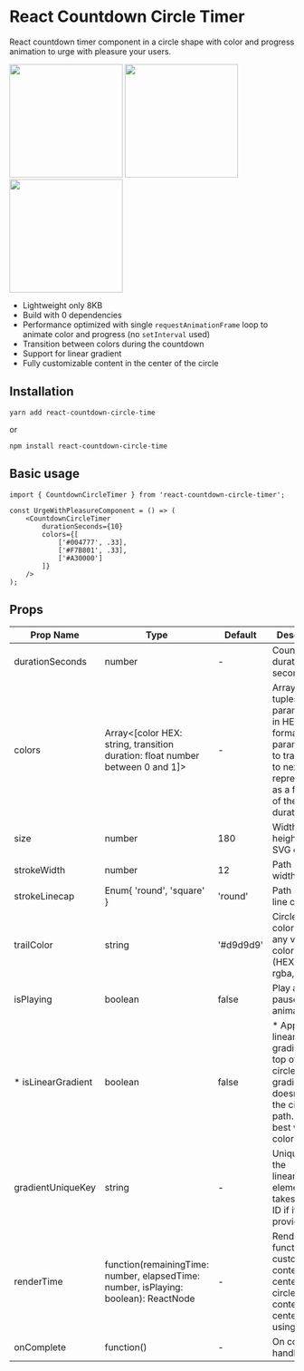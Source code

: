 # React Countdown Circle Timer
React countdown timer component in a circle shape with color and progress animation to urge with pleasure your users. 

<img src="https://user-images.githubusercontent.com/10707142/66097204-ca68c200-e59d-11e9-9b70-688409755aaa.gif" width="200"> <img src="https://user-images.githubusercontent.com/10707142/65935516-a0869280-e419-11e9-9bb0-40c4d1ef2bbe.gif" width="200"> <img src="https://user-images.githubusercontent.com/10707142/65963815-cfbdf380-e45b-11e9-809d-970174e88914.gif" width="200">

* Lightweight only 8KB
* Build with 0 dependencies
* Performance optimized with single `requestAnimationFrame` loop to animate color and progress (no `setInterval` used)
* Transition between colors during the countdown
* Support for linear gradient
* Fully customizable content in the center of the circle

## Installation
```
yarn add react-countdown-circle-time
```
or
```
npm install react-countdown-circle-time
```

## Basic usage
```
import { CountdownCircleTimer } from 'react-countdown-circle-timer';

const UrgeWithPleasureComponent = () => (
    <CountdownCircleTimer
        durationSeconds={10}
        colors={[
            ['#004777', .33],
            ['#F7B801', .33],
            ['#A30000']
        ]}
    />
);

```

## Props

| Prop Name          | Type                                                                                | Default   | Description                                                                                                                                    |
|--------------------|-------------------------------------------------------------------------------------|-----------|------------------------------------------------------------------------------------------------------------------------------------------------|
| durationSeconds    | number                                                                              | -         | Countdown duration in seconds                                                                                                                  |
| colors             | Array<[color HEX: string, transition duration: float number between 0 and 1]>       | -         | Array of tuples: 1st param - color in HEX format; 2nd param - time to transition to next color represented as a fraction of the total duration |
| size               | number                                                                              | 180       | Width and height of the SVG element                                                                                                            |
| strokeWidth        | number                                                                              | 12        | Path stroke width                                                                                                                              |
| strokeLinecap      | Enum{ 'round', 'square' }                                                           | 'round'   | Path stroke line cap                                                                                                                           |
| trailColor         | string                                                                              | '#d9d9d9' | Circle trail color - takes any valid color format (HEX, rgb, rgba, etc.)                                                                       |
| isPlaying          | boolean                                                                             | false     | Play and pause animation                                                                                                                       |
| * isLinearGradient | boolean                                                                             | false     | * Apples linear gradient on top of the circle. The gradient doesn't follow the circle path. Works best with two colors.                        |
| gradientUniqueKey  | string                                                                              | -         | Unique ID for the linearGradient element. It takes random ID if it's not provided.                                                             |
| renderTime         | function(remainingTime: number, elapsedTime: number, isPlaying: boolean): ReactNode | -         | Render prop function to customize the content in the center of the circle. The content is centered using flexbox.                              |
| onComplete         | function()                                                                          | -         | On complete handler                                                                                                                            |
